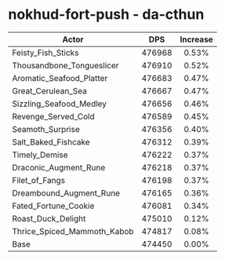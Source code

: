 # nokhud-fort-push - da-cthun
| Actor | DPS | Increase |
|---|:---:|:---:|
|Feisty_Fish_Sticks|476968|0.53%|
|Thousandbone_Tongueslicer|476910|0.52%|
|Aromatic_Seafood_Platter|476683|0.47%|
|Great_Cerulean_Sea|476667|0.47%|
|Sizzling_Seafood_Medley|476656|0.46%|
|Revenge_Served_Cold|476589|0.45%|
|Seamoth_Surprise|476356|0.40%|
|Salt_Baked_Fishcake|476312|0.39%|
|Timely_Demise|476222|0.37%|
|Draconic_Augment_Rune|476218|0.37%|
|Filet_of_Fangs|476198|0.37%|
|Dreambound_Augment_Rune|476165|0.36%|
|Fated_Fortune_Cookie|476081|0.34%|
|Roast_Duck_Delight|475010|0.12%|
|Thrice_Spiced_Mammoth_Kabob|474817|0.08%|
|Base|474450|0.00%|
